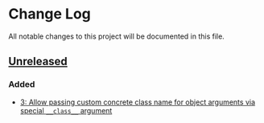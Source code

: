 # Change Log
All notable changes to this project will be documented in this file.

## [Unreleased][Unreleased]
### Added
- [3: Allow passing custom concrete class name for object arguments via special `__class__` argument](https://github.com/nikolaposa/cascader/pull/3)


[Unreleased]: https://github.com/nikolaposa/version/compare/1.0.0...HEAD

